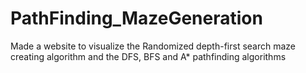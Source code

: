 # PathFinding_MazeGeneration
Made a website to visualize the Randomized depth-first search maze creating algorithm and the DFS, BFS and A* pathfinding algorithms
